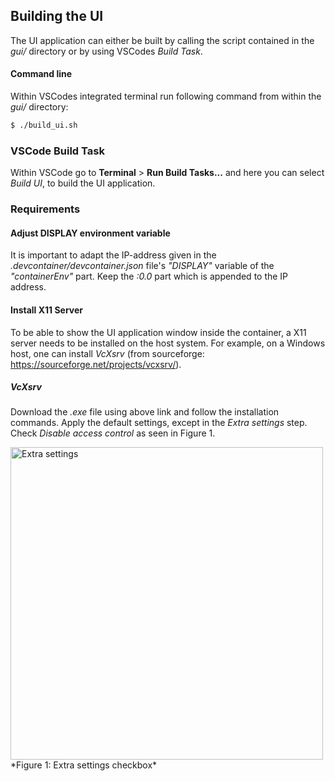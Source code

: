 ## Building the UI
The UI application can either be built by calling the script contained in the _gui/_ directory or by using VSCodes _Build Task_.

#### Command line
Within VSCodes integrated terminal run following command from within the _gui/_ directory:
```sh
$ ./build_ui.sh
```

### VSCode Build Task
Within VSCode go to __Terminal__ > __Run Build Tasks...__ and here you can select _Build UI_, to build the UI application.

### Requirements
#### Adjust DISPLAY environment variable
It is important to adapt the IP-address given in the _.devcontainer/devcontainer.json_ file's _"DISPLAY"_ variable of the _"containerEnv"_ part. Keep the _:0.0_ part which is appended to the IP address.

#### Install X11 Server
To be able to show the UI application window inside the container, a X11 server needs to be installed on the host system. For example, on a Windows host, one can install _VcXsrv_ (from sourceforge: https://sourceforge.net/projects/vcxsrv/).

##### VcXsrv
Download the _.exe_ file using above link and follow the installation commands. Apply the default settings, except in the _Extra settings_ step. Check _Disable access control_ as seen in Figure 1.  

<img width="500" alt="Extra settings" src="https://user-images.githubusercontent.com/9079869/103296473-75149e00-49f6-11eb-86aa-dd73a2020a63.JPG">
*Figure 1: Extra settings checkbox*